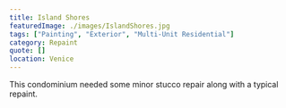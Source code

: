 ```yaml
---
title: Island Shores
featuredImage: ./images/IslandShores.jpg
tags: ["Painting", "Exterior", "Multi-Unit Residential"]
category: Repaint
quote: []
location: Venice
---
```


This condominium needed some minor stucco repair along with a typical repaint.
